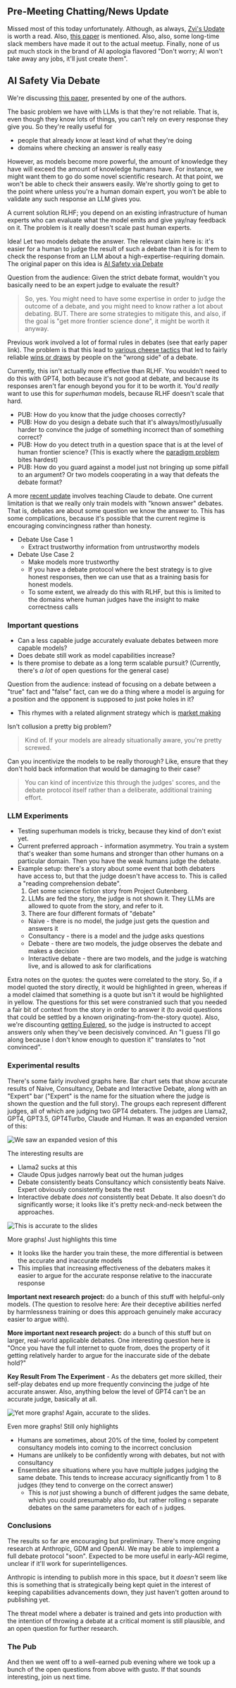 ## Pre-Meeting Chatting/News Update

Missed most of this today unfortunately. Although, as always, [Zvi's Update](https://thezvi.wordpress.com/2024/04/04/ai-58-stargate-agi/) is worth a read. Also, [this paper](https://static1.squarespace.com/static/65392ca578eee444c445c9de/t/6606f95edb20e8118074a344/1711733370985/human-values-and-alignment-29MAR2024.pdf) is mentioned. Also, also, some long-time slack members have made it out to the actual meetup. Finally, none of us put much stock in the brand of AI apologia flavored "Don't worry; AI won't take away any jobs, it'll just create them". 

## AI Safety Via Debate

We're discussing [this paper](https://arxiv.org/pdf/2402.06782.pdf), presented by one of the authors.

The basic problem we have with LLMs is that they're not reliable. That is, even though they know lots of things, you can't rely on every response they give you. So they're really useful for

- people that already know at least kind of what they're doing
- domains where checking an answer is really easy

However, as models become more powerful, the amount of knowledge they have will exceed the amount of knowledge humans have. For instance, we might want them to go do some novel scientific research. At that point, we won't be able to check their answers easily. We're shortly going to get to the point where unless you're a human domain expert, you won't be able to validate any such response an LLM gives you.

A current solution RLHF; you depend on an existing infrastructure of human experts who can evaluate what the model emits and give yay/nay feedback on it. The problem is it really doesn't scale past human experts.

Idea! Let two models debate the answer. The relevant claim here is: it's easier for a human to judge the result of such a debate than it is for them to check the response from an LLM about a high-expertise-requiring domain. The original paper on this idea is [AI Safety via Debate](https://arxiv.org/pdf/1805.00899.pdf)

Question from the audience: Given the strict debate format, wouldn't you basically need to be an expert judge to evaluate the result?

> So, yes. You might need to have some expertise in order to judge the outcome of a debate, and you might need to know rather a lot about debating. BUT. There are some strategies to mitigate this, and also, if the goal is "get more frontier science done", it might be worth it anyway.
  
Previous work involved a lot of formal rules in debates (see that early paper link). The problem is that this lead to [various cheese tactics](https://www.lesswrong.com/posts/PJLABqQ962hZEqhdB/debate-update-obfuscated-arguments-problem) that led to fairly reliable [wins or draws](https://www.lesswrong.com/posts/Br4xDbYu4Frwrb64a/writeup-progress-on-ai-safety-via-debate-1) by people on the "wrong side" of a debate.

Currently, this isn't actually more effective than RLHF. You wouldn't need to do this with GPT4, both because it's not good at debate, and because its responses aren't far enough beyond you for it to be worth it. You'd _really_ want to use this for _superhuman_ models, because RLHF doesn't scale that hard.

- PUB: How do you know that the judge chooses correctly?
- PUB: How do you design a debate such that it's always/mostly/usually harder to convince the judge of something incorrect than of something correct?
- PUB: How do you detect truth in a question space that is at the level of human frontier science? (This is exactly where the [paradigm problem](https://slatestarcodex.com/2019/01/08/book-review-the-structure-of-scientific-revolutions/) bites hardest)
- PUB: How do you guard against a model just not bringing up some pitfall to an argument? Or two models cooperating in a way that defeats the debate format?

A more [recent update](https://www.lesswrong.com/posts/QtqysYdJRenWFeWc4/anthropic-fall-2023-debate-progress-update) involves teaching Claude to debate. One current limitation is that we really only train models with "known answer" debates. That is, debates are about some question we know the answer to. This has some complications, because it's possible that the current regime is encouraging convincingness rather than honesty.

- Debate Use Case 1
  - Extract trustworthy information from untrustworthy models
- Debate Use Case 2
  - Make models more trustworthy
  - If you have a debate protocol where the best strategy is to give honest responses, then we can use that as a training basis for honest models.
  - To some extent, we already do this with RLHF, but this is limited to the domains where human judges have the insight to make correctness calls
  
### Important questions

- Can a less capable judge accurately evaluate debates between more capable models?
- Does debate still work as model capabilities increase?
- Is there promise to debate as a long term scalable pursuit? (Currently, there's _a lot_ of open questions for the general case)

Question from the audience: instead of focusing on a debate between a "true" fact and "false" fact, can we do a thing where a model is arguing for a position and the opponent is supposed to just poke holes in it?
  - This rhymes with a related alignment strategy which is [market making](https://www.lesswrong.com/posts/YWwzccGbcHMJMpT45/ai-safety-via-market-making) 
  
Isn't collusion a pretty big problem?

> Kind of. If your models are already situationally aware, you're pretty screwed.

Can you incentivize the models to be really thorough? Like, ensure that they don't hold back information that would be damaging to their case?

> You can kind of incentivize this through the judges' scores, and the debate protocol itself rather than a deliberate, additional training effort.

### LLM Experiments

- Testing superhuman models is tricky, because they kind of don't exist yet.
- Current preferred approach - information asymmetry. You train a system that's weaker than some humans and stronger than other humans on a particular domain. Then you have the weak humans judge the debate.
- Example setup: there's a story about some event that both debaters have access to, but that the judge doesn't have access to. This is called a "reading comprehension debate".
  1. Get some science fiction story from Project Gutenberg.
  2. LLMs are fed the story, the judge is not shown it. They LLMs are allowed to quote from the story, and refer to it.
  3. There are four different formats of "debate"
    * Naive - there is no model, the judge just gets the question and answers it
    * Consultancy - there is a model and the judge asks questions
    * Debate - there are two models, the judge observes the debate and makes a decision
    * Interactive debate - there are two models, and the judge is watching live, and is allowed to ask for clarifications

Extra notes on the quotes: the quotes were correlated to the story. So, if a model quoted the story directly, it would be highlighted in green, whereas if a model claimed that something is a quote but isn't it would be highlighted in yellow. The questions for this set were constranied such that you needed a fair bit of context from the story in order to answer it (to avoid questions that could be settled by a known originating-from-the-story quote). Also, we're discounting [getting Eulered](https://slatestarcodex.com/2014/08/10/getting-eulered/), so the judge is instructed to accept answers only when they've been decisively convinced. An "I guess I'll go along because I don't know enough to question it" translates to "not convinced".

### Experimental results

There's some fairly involved graphs here. Bar chart sets that show accurate results of Naive, Consultancy, Debate and Interactive Debate, along with an "Expert" bar ("Expert" is the name for the situation where the judge is shown the question and the full story). The groups each represent different judges, all of which are judging two GPT4 debaters. The judges are Llama2, GPT4, GPT3.5, GPT4Turbo, Claude and Human. It was an expanded version of this:

![We saw an expanded vesion of this](/static/img/tasm-014/bar-graphs.png)

The interesting results are
  - Llama2 sucks at this
  - Claude Opus judges narrowly beat out the human judges
  - Debate consistently beats Consultancy which consistently beats Naive. Expert obviously consistently beats the rest
  - Interactive debate _does not_ consistently beat Debate. It also doesn't do significantly worse; it looks like it's pretty neck-and-neck between the approaches.

![This is accurate to the slides](/static/img/tasm-014/more-graphs.png)

More graphs! Just highlights this time
  - It looks like the harder you train these, the more differential is between the accurate and inaccurate models
  - This implies that increasing effectiveness of the debaters makes it easier to argue for the accurate response relative to the inaccurate response

**Important next research project:** do a bunch of this stuff with helpful-only models. (The question to resolve here: Are their deceptive abilities nerfed by harmlessness training or does this approach genuinely make accuracy easier to argue with).

**More important next research project:** do a bunch of this stuff but on larger, real-world applicable debates. One interesting question here is "Once you have the full internet to quote from, does the property of it getting relatively harder to argue for the inaccurate side of the debate hold?"
  
**Key Result From The Experiment** - As the debaters get more skilled, their self-play debates end up more frequently convincing the judge of hte accurate answer. Also, anything below the level of GPT4 can't be an accurate judge, basically at all.


![Yet more graphs! Again, accurate to the slides.](/static/img/tasm-014/even-more-graphs.png)

Even more graphs! Still only highlights
  - Humans are sometimes, about 20% of the time, fooled by competent consultancy models into coming to the incorrect conclusion
  - Humans are unlikely to be confidently wrong with debates, but not with consultancy
  - Ensembles are situations where you have multiple judges judging the same debate. This tends to increase accuracy significantly from 1 to 8 judges (they tend to converge on the correct answer)
    - This is _not_ just showing a bunch of different judges the same debate, which you could presumably also do, but rather rolling `n` separate debates on the same parameters for each of `n` judges.

### Conclusions

The results so far are encouraging but preliminary. There's more ongoing research at Anthropic, GDM and OpenAI. We may be able to implement a full debate protocol "soon". Expected to be more useful in early-AGI regime, unclear if it'll work for superintelligences.

Anthropic is intending to publish more in this space, but it _doesn't_ seem like this is something that is strategically being kept quiet in the interest of keeping capabilities advancements down, they just haven't gotten around to publishing yet.

The threat model where a debater is trained and gets into production with the intention of throwing a debate at a critical moment is still plausible, and an open question for further research.

### The Pub

And then we went off to a well-earned pub evening where we took up a bunch of the open questions from above with gusto. If that sounds interesting, join us next time.
